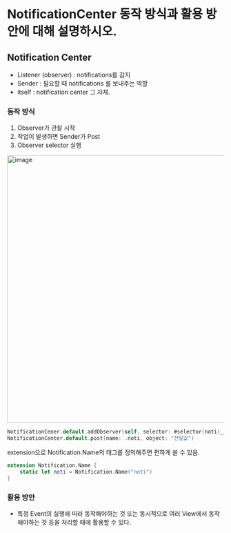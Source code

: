 # NotificationCenter 동작 방식과 활용 방안에 대해 설명하시오.

## Notification Center

- Listener (observer) : notifications를 감지
- Sender : 필요할 때 notifications 를 보내주는 역할
- itself : notification center 그 자체.

### 동작 방식

1. Observer가 관찰 시작
2. 작업이 발생하면 Sender가 Post
3. Observer selector 실행

<img width="620" alt="image" src="https://user-images.githubusercontent.com/47033052/212813290-d1614588-fb96-42f8-b816-2183c3a5e1d1.png">

``` swift
NotificationCener.default.addObserver(self, selector: #selector(noti(_:)), name: .noti, object: nil)
NotificationCenter.default.post(name: .noti, object: "전달값")
```

extension으로 Notification.Name의 태그를 정의해주면 편하게 쓸 수 있음.

``` swift
extension Notification.Name {
    static let noti = Notification.Name("noti")
}
```



### 활용 방안

- 특정 Event의 실행에 따라 동작해야하는 것 또는 동시적으로 여러 View에서 동작해야하는 것 등을 처리할 때에 활용할 수 있다.